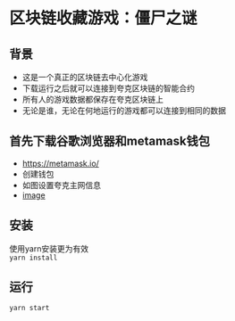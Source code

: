 # 区块链收藏游戏：僵尸之谜
## 背景
- 这是一个真正的区块链去中心化游戏
- 下载运行之后就可以连接到夸克区块链的智能合约
- 所有人的游戏数据都保存在夸克区块链上
- 无论是谁，无论在何地运行的游戏都可以连接到相同的数据


## 首先下载谷歌浏览器和metamask钱包
- https://metamask.io/
- 创建钱包
- 如图设置夸克主网信息
- [image](https://user-images.githubusercontent.com/77677195/123578976-8144b100-d809-11eb-9c00-5309600e3a77.png)
## 安装
使用yarn安装更为有效<br />
`yarn install`
## 运行
`yarn start`
